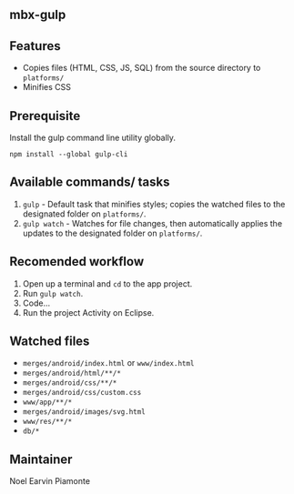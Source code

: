 ## mbx-gulp

## Features

- Copies files (HTML, CSS, JS, SQL) from the source directory to `platforms/`
- Minifies CSS

## Prerequisite

Install the gulp command line utility globally.

```
npm install --global gulp-cli
```

## Available commands/ tasks

1. `gulp` - Default task that minifies styles; copies the watched files to the designated folder on `platforms/`.
1. `gulp watch` - Watches for file changes, then automatically applies the updates to the designated folder on `platforms/`.

## Recomended workflow

1. Open up a terminal and `cd` to the app project.
1. Run `gulp watch`.
1. Code...
1. Run the project Activity on Eclipse.

## Watched files

- `merges/android/index.html` or `www/index.html`
- `merges/android/html/**/*`
- `merges/android/css/**/*`
- `merges/android/css/custom.css`
- `www/app/**/*`
- `merges/android/images/svg.html`
- `www/res/**/*`
- `db/*`

## Maintainer

Noel Earvin Piamonte
